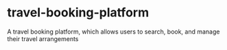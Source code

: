 # travel-booking-platform
A travel booking platform, which allows users to search, book, and manage their travel arrangements
